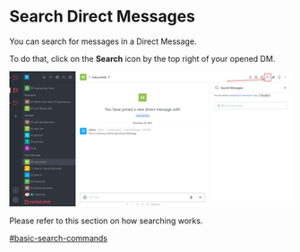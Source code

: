# Search Direct Messages

You can search for messages in a Direct Message.

To do that, click on the **Search** icon by the top right of your opened DM.

![](<../../../../../.gitbook/assets/image (646) (2).png>)

Please refer to this section on how searching works.

[#basic-search-commands](../../channels/search-messages-in-a-channel.md#basic-search-commands "mention")
